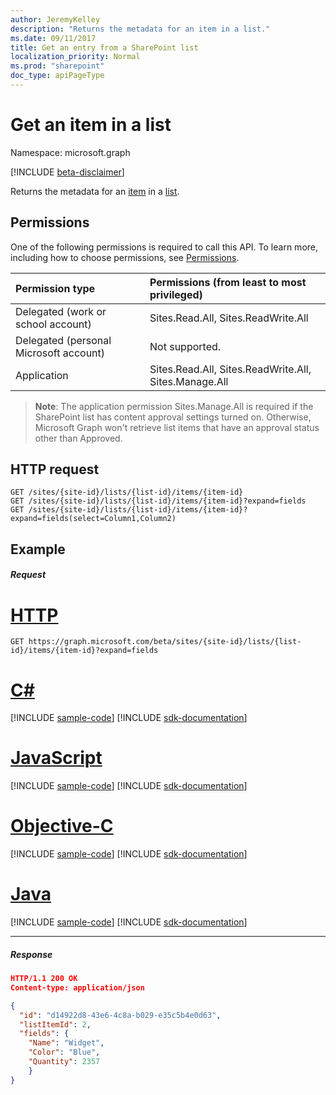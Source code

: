 ```yaml
---
author: JeremyKelley
description: "Returns the metadata for an item in a list."
ms.date: 09/11/2017
title: Get an entry from a SharePoint list
localization_priority: Normal
ms.prod: "sharepoint"
doc_type: apiPageType
---
```

# Get an item in a list

Namespace: microsoft.graph

[!INCLUDE [beta-disclaimer](../../includes/beta-disclaimer.md)]

Returns the metadata for an [item][] in a [list][].

[list]: ../resources/list.md
[item]: ../resources/listitem.md

## Permissions

One of the following permissions is required to call this API. To learn more, including how to choose permissions, see [Permissions](/graph/permissions-reference).

|Permission type      | Permissions (from least to most privileged)              |
|:--------------------|:---------------------------------------------------------|
|Delegated (work or school account) | Sites.Read.All, Sites.ReadWrite.All |
|Delegated (personal Microsoft account) | Not supported.    |
|Application | Sites.Read.All, Sites.ReadWrite.All, Sites.Manage.All |

> **Note**: The application permission Sites.Manage.All is required if the SharePoint list has content approval settings turned on. Otherwise, Microsoft Graph won't retrieve list items that have an approval status other than Approved.

## HTTP request

```http
GET /sites/{site-id}/lists/{list-id}/items/{item-id}
GET /sites/{site-id}/lists/{list-id}/items/{item-id}?expand=fields
GET /sites/{site-id}/lists/{list-id}/items/{item-id}?expand=fields(select=Column1,Column2)
```

## Example

##### Request


# [HTTP](#tab/http)
<!-- { "blockType": "request", "name": "get-list-item" } -->

```msgraph-interactive
GET https://graph.microsoft.com/beta/sites/{site-id}/lists/{list-id}/items/{item-id}?expand=fields
```
# [C#](#tab/csharp)
[!INCLUDE [sample-code](../includes/snippets/csharp/get-list-item-csharp-snippets.md)]
[!INCLUDE [sdk-documentation](../includes/snippets/snippets-sdk-documentation-link.md)]

# [JavaScript](#tab/javascript)
[!INCLUDE [sample-code](../includes/snippets/javascript/get-list-item-javascript-snippets.md)]
[!INCLUDE [sdk-documentation](../includes/snippets/snippets-sdk-documentation-link.md)]

# [Objective-C](#tab/objc)
[!INCLUDE [sample-code](../includes/snippets/objc/get-list-item-objc-snippets.md)]
[!INCLUDE [sdk-documentation](../includes/snippets/snippets-sdk-documentation-link.md)]

# [Java](#tab/java)
[!INCLUDE [sample-code](../includes/snippets/java/get-list-item-java-snippets.md)]
[!INCLUDE [sdk-documentation](../includes/snippets/snippets-sdk-documentation-link.md)]

---


##### Response

<!-- { "blockType": "response", "@odata.type": "microsoft.graph.listItem", "truncated": true } -->

```json
HTTP/1.1 200 OK
Content-type: application/json

{
  "id": "d14922d8-43e6-4c8a-b029-e35c5b4e0d63",
  "listItemId": 2,
  "fields": {
    "Name": "Widget",
    "Color": "Blue",
    "Quantity": 2357
    }
}
```

<!--
{
  "type": "#page.annotation",
  "description": "",
  "keywords": "",
  "section": "documentation",
  "tocPath": "ListItem/Get metadata",
  "suppressions": [
  ]
}
-->


